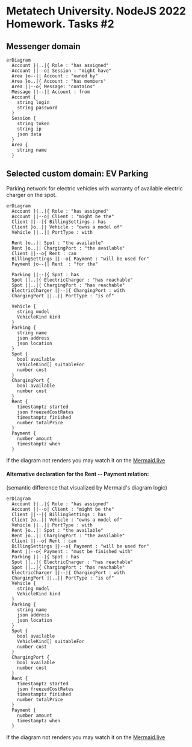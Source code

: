 # Metatech University. NodeJS 2022 Homework. Tasks #2

## Messenger domain
```mermaid
erDiagram
  Account }|..|{ Role : "has assigned"
  Account ||--o| Session : "might have"
  Area }o--|| Account : "owned by"
  Area }o..|{ Account : "has members"
  Area ||--o{ Message: "contains"
  Message ||--|| Account : from
  Account {
    string login
    string password
  }
  Session {
    string token
    string ip
    json data
  }
  Area {
    string name
  }
```

## Selected custom domain: EV Parking
Parking network for electric vehicles with warranty of available electric charger on the spot.

```mermaid
erDiagram
  Account }|..|{ Role : "has assigned"
  Account ||--o| Client : "might be the"
  Client ||--|{ BillingSettings : has
  Client }o..|| Vehicle : "owns a model of"
  Vehicle ||..|| PortType : with

  Rent }o..|| Spot : "the available"
  Rent }o..|| ChargingPort : "the available"
  Client ||--o{ Rent : can
  BillingSettings ||--o{ Payment : "will be used for"
  Payment }o--|| Rent  : "for the"

  Parking ||--|{ Spot : has
  Spot ||..|{ ElectricCharger : "has reachable"
  Spot ||..|{ ChargingPort : "has reachable"
  ElectricCharger ||--|{ ChargingPort : with
  ChargingPort ||..|| PortType : "is of"

  Vehicle {
    string model
    VehicleKind kind
  }
  Parking {
    string name
    json address
    json location
  }
  Spot {
    bool available
    VehicleKind[] suitableFor
    number cost
  }
  ChargingPort {
    bool available
    number cost
  }
  Rent {
    timestamptz started
    json freezedCostRates
    timestamptz finished
    number totalPrice
  }
  Payment {
    number amount
    timestamptz when
  }
```

If the diagram not renders you may watch it on the [Mermaid.live](https://mermaid.live/edit#pako:eNp9VMuS0zAQ_JUpnXf3A3KDABeKqlRCccEcJtYkFuiRkmRS2Tj_zujhoCQLJ5dH3T0z3bbOoneSxEKQ_6Bw79F0FuBd37vRRrhMLy_TGdZOEyygEwMGwBDU3pLsRIucpudnN8FSK-K3hDVqP0TYEsSBCrYeJiiLvldaK7vfUIz8CMxh9QZ2cdx7gm80qL62d0fL_cHwxBrcrqjOgGnK-JXz8evpkAhHFYfOJsy6EdwcXBmQ5wL8jUrjVtcJW9xyQL_nyZLgv_DNRu5c2AvoMfe836-CVngys0VHhiSHxkASds4X0RlxcezTVFQznBGzmQXnf7Hy7Gfdq5qY36YS30dNffSqzxuRvybpCfvh7zIt5WH5N_D3snWOO2oJAW7Lj1l1QoUaaRvqOb0ABO7Dm-bgS6UCPisrgV2QqXppXbllWjRUCj-Ds4BSegqhqWjXY1TOXnWyG1Vk65xuor8f4PsPCKOK6ewTh5iP7Wi27EnvQrxK3ljwH-m3uPkrqJyoDIWI5hBfeT_0kWSzyc4TvZJcMnuNkcIjZ6esCsNMqt2ii6hXHCc1VpYP8XwDRJN--EfV40DFPfEkDHmDSvK1krn53-EARMpZckAp5oTDMbrNyfZiEf1IT2I8SB65XkRisUMduEpSRee_lHsqX1eXPwqEmy8)

#### Alternative declaration for the Rent -- Payment relation:
(semantic difference that visualized by Mermaid's diagram logic)
```mermaid
erDiagram
  Account }|..|{ Role : "has assigned"
  Account ||--o| Client : "might be the"
  Client ||--|{ BillingSettings : has
  Client }o..|| Vehicle : "owns a model of"
  Vehicle ||..|| PortType : with
  Rent }o..|| Spot : "the available"
  Rent }o..|| ChargingPort : "the available"
  Client ||--o{ Rent : can
  BillingSettings ||--o{ Payment : "will be used for"
  Rent ||--o{ Payment : "must be finished with"
  Parking ||--|{ Spot : has
  Spot ||..|{ ElectricCharger : "has reachable"
  Spot ||..|{ ChargingPort : "has reachable"
  ElectricCharger ||--|{ ChargingPort : with
  ChargingPort ||..|| PortType : "is of"
  Vehicle {
    string model
    VehicleKind kind
  }
  Parking {
    string name
    json address
    json location
  }
  Spot {
    bool available
    VehicleKind[] suitableFor
    number cost
  }
  ChargingPort {
    bool available
    number cost
  }
  Rent {
    timestamptz started
    json freezedCostRates
    timestamptz finished
    number totalPrice
  }
  Payment {
    number amount
    timestamptz when
  }
```

If the diagram not renders you may watch it on the [Mermaid.live](https://mermaid.live/edit#pako:eNp9VMuO2zAM_BVC5939gNzatL0UBYKk2MumB0ZiYrV6BJLcIBvn30tJdqo8WvhgmJoZkkNaJyG9IjETFD5p3AW0awfwQUrfuwTn4eVlOMHSG4IZrEWHETBGvXOk1qJFDsPzsx9gbjTxV8ZavesSbAhSRxU7HmYoi37Uxmi3W1FK_IrMYfUGdvace4BX6rQc0_uD4_xguWIDfltVJ8AwFPzCh_T9uM-Eg05dRiwbudXe1_K4KsDfqA1uzFhfi5t3GHZcV5b7F77px58qewYSXT677W4ELfBoJ4MODMn-9JEUbH1oiniAtn0sbm6107FjRumuUBYYfnGSydixxeLm9ECNDnWenw3JFLQsTVK4jDYQyu5vfy3lzo8H-FvZsZ4b6jSVq_D98NZCx7sZn_IHQOQs3G_ZgxoZAV-1U8BeqBw9t95cMx1aqoGf0TtApQLF2ESMl5i0dxed4sUosvHeNLtwW8DbD4i9TvnsC0-1HLvebtgR6WO6SF4Z8B_pR9yyJSMnaUsxod2nd-4PQyLVdLINRO-k5sxeYqJ4z5k26ipb8gnNgodJjZV1G09XQLT5_79XPXRU3RNPwlKwqBXfMoVbfiYegMhTVjygPOSMwz751dFJMUuhpyfR7xWXPN5LU5CUTj58q7dWubzOfwAjFaDa)
